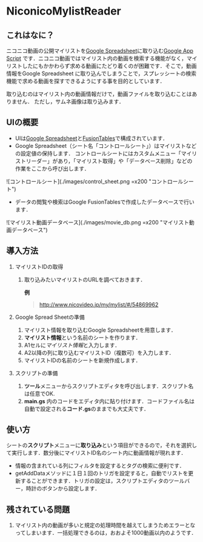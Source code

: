 # NiconicoMylistReader

## これはなに？

ニコニコ動画の公開マイリストを[Google Spreadsheet][spreadsheet]に取り込む[Google App Script][gas] です．ニコニコ動画ではマイリスト内の動画を検索する機能がなく，マイリストしたにもかかわらず求める動画にたどり着くのが困難です．そこで，動画情報をGoogle Spreadsheet に取り込んでしまうことで，スプレッシートの検索機能で求める動画を探すできるようにする事を目的としています．

取り込むのはマイリスト内の動画情報だけで，動画ファイルを取り込むことはありません．
ただし，サムネ画像は取り込みます．

## UIの概要

- UIは[Google Spreadsheet][spreadsheet]と[FusionTables][fusiontables]で構成されています．
- Google Spreadsheet（シート名「コントロールシート」）はマイリストなどの設定値の保持します． コントロールシートにはカスタムメニュー「マイリストリーダー」があり，「マイリスト取得」や「データベース削除」などの作業をここから呼び出します．

![コントロールシート](./images/control_sheet.png =x200 "コントロールシート")

- データの閲覧や検索はGoogle FusionTablesで作成したデータベースで行います．

![マイリスト動画データベース](./images/movie_db.png =x200 "マイリスト動画データベース")

## 導入方法

1. マイリストIDの取得
    1. 取り込みたいマイリストのURLを調べておきます．
        
        **例**
        >http://www.nicovideo.jp/my/mylist/#/54869962
        >

1. Google Spread Sheetの準備
    1. マイリスト情報を取り込むGoogle Spreadsheetを用意します．
    1. **マイリスト情報**という名前のシートを作ります．
    1. A1セルに*マイリスト情報*と入力します．
    1. A2以降の列に取り込むマイリストID（複数可）を入力します．
    1. マイリストIDの名前のシートを新規作成します．
1. スクリプトの準備
    1. **ツール**メニューからスクリプトエディタを呼び出します．スクリプト名は任意でOK.
    1. **main.gs** 内のコードをエディタ内に貼り付けます．コードファイル名は自動で設定される**コード.gs**のままでも大丈夫です．

## 使い方

シートの**スクリプト**メニューに**取り込み**という項目ができるので，それを選択して実行します．数分後にマイリストID名のシート内に動画情報が現れます．

* 情報の含まれている列にフィルタを設定するとタグの検索に便利です．
* getAddDataメソッドに１日１回のトリガを設定すると，自動でリストを更新することができます．トリガの設定は，スクリプトエディタのツールバー，時計のボタンから設定します．

## 残されている問題

1. マイリスト内の動画が多いと規定の処理時間を越えてしまうためエラーとなってしまいます．一括処理できるのは，おおよそ1000動画以内のようです．

[gas]:https://developers.google.com/apps-script/
[spreadsheet]:https://developers.google.com/apps-script/reference/spreadsheet/
[fusiontables]:https://developers.google.com/apps-script/advanced/fusion-tables